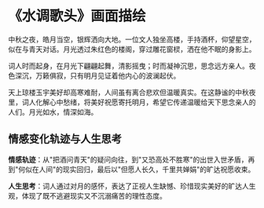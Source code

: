 # 《水调歌头》画面描绘

中秋之夜，皓月当空，银辉洒向大地。一位文人独坐高楼，手持酒杯，仰望星空，似在与青天对话。月光透过朱红色的楼阁，穿过雕花窗棂，洒在他不眠的身影上。

词人时而起身，在月光下翩翩起舞，清影摇曳；时而凝神沉思，思念远方亲人。夜色深沉，万籁俱寂，只有明月见证着他内心的波澜起伏。

天上琼楼玉宇美好却高寒难耐，人间虽有离合悲欢但温暖真实。在这静谧的中秋夜里，词人化解心中愁绪，将美好祝愿寄托明月，希望它传递温暖给天下思念亲人的人们。月光如水，情深如海。



## 情感变化轨迹与人生思考

**情感轨迹**：从"把酒问青天"的疑问向往，到"又恐高处不胜寒"的出世入世矛盾，再到"何似在人间"的现实回归，最后以"但愿人长久，千里共婵娟"的旷达祝愿收束。

**人生思考**：词人通过对月的感怀，表达了正视人生缺憾、珍惜现实美好的旷达人生观，体现了既不逃避现实又不沉溺痛苦的理性态度。


